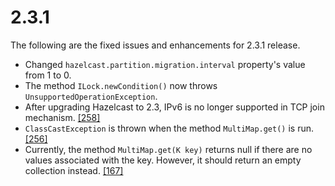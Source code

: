 

# 2.3.1


The following are the fixed issues and enhancements for 2.3.1 release.

- Changed `hazelcast.partition.migration.interval` property's value from 1 to 0.
- The method `ILock.newCondition()` now throws `UnsupportedOperationException`.
- After upgrading Hazelcast to 2.3, IPv6 is no longer supported in TCP join mechanism. <a href="https://github.com/hazelcast/hazelcast/issues/258" target="_blank">[258]</a>
- `ClassCastException` is thrown when the method `MultiMap.get()` is run. <a href="https://github.com/hazelcast/hazelcast/issues/256" target="_blank">[256]</a>
- Currently, the method `MultiMap.get(K key)` returns null if there are no values associated with the key. However, it should return an empty collection instead. <a href="https://github.com/hazelcast/hazelcast/issues/167" target="_blank">[167]</a>
